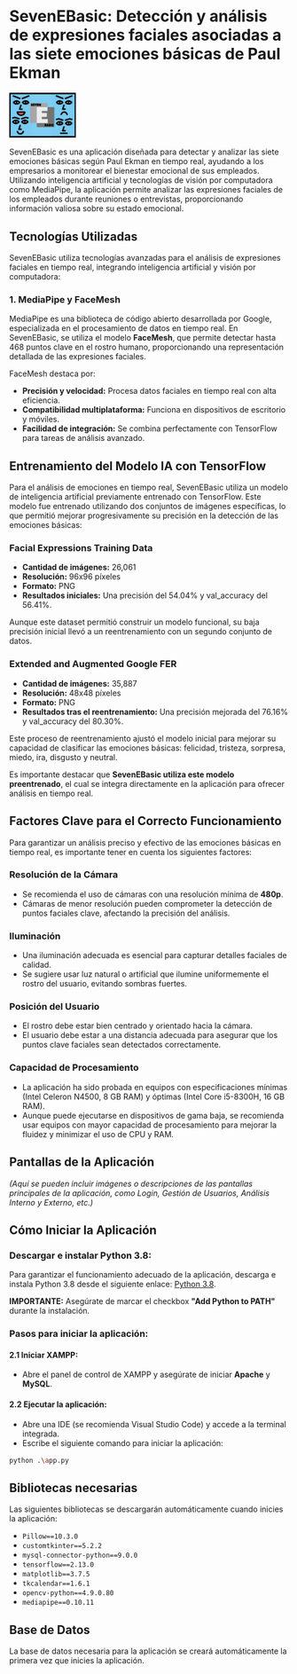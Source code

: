 # SevenEBasic: Detección y análisis de expresiones faciales asociadas a las siete emociones básicas de Paul Ekman <div align="center">
 <img src="Resources/7 E Basic.png" alt="SevenEBasic" width="120" style="margin: 0 auto;">
</div>

SevenEBasic es una aplicación diseñada para detectar y analizar las siete emociones básicas según Paul Ekman en tiempo real, ayudando a los empresarios a monitorear el bienestar emocional de sus empleados. Utilizando inteligencia artificial y tecnologías de visión por computadora como MediaPipe, la aplicación permite analizar las expresiones faciales de los empleados durante reuniones o entrevistas, proporcionando información valiosa sobre su estado emocional.

## Tecnologías Utilizadas

SevenEBasic utiliza tecnologías avanzadas para el análisis de expresiones faciales en tiempo real, integrando inteligencia artificial y visión por computadora:

### 1. MediaPipe y FaceMesh

MediaPipe es una biblioteca de código abierto desarrollada por Google, especializada en el procesamiento de datos en tiempo real. En SevenEBasic, se utiliza el modelo **FaceMesh**, que permite detectar hasta 468 puntos clave en el rostro humano, proporcionando una representación detallada de las expresiones faciales.

FaceMesh destaca por:

- **Precisión y velocidad:** Procesa datos faciales en tiempo real con alta eficiencia.
- **Compatibilidad multiplataforma:** Funciona en dispositivos de escritorio y móviles.
- **Facilidad de integración:** Se combina perfectamente con TensorFlow para tareas de análisis avanzado.

## Entrenamiento del Modelo IA con TensorFlow

Para el análisis de emociones en tiempo real, SevenEBasic utiliza un modelo de inteligencia artificial previamente entrenado con TensorFlow. Este modelo fue entrenado utilizando dos conjuntos de imágenes específicas, lo que permitió mejorar progresivamente su precisión en la detección de las emociones básicas:

### Facial Expressions Training Data

- **Cantidad de imágenes:** 26,061
- **Resolución:** 96x96 píxeles
- **Formato:** PNG
- **Resultados iniciales:** Una precisión del 54.04% y val_accuracy del 56.41%.

Aunque este dataset permitió construir un modelo funcional, su baja precisión inicial llevó a un reentrenamiento con un segundo conjunto de datos.

### Extended and Augmented Google FER

- **Cantidad de imágenes:** 35,887
- **Resolución:** 48x48 píxeles
- **Formato:** PNG
- **Resultados tras el reentrenamiento:** Una precisión mejorada del 76.16% y val_accuracy del 80.30%.

Este proceso de reentrenamiento ajustó el modelo inicial para mejorar su capacidad de clasificar las emociones básicas: felicidad, tristeza, sorpresa, miedo, ira, disgusto y neutral.

Es importante destacar que **SevenEBasic utiliza este modelo preentrenado**, el cual se integra directamente en la aplicación para ofrecer análisis en tiempo real.

## Factores Clave para el Correcto Funcionamiento

Para garantizar un análisis preciso y efectivo de las emociones básicas en tiempo real, es importante tener en cuenta los siguientes factores:

### Resolución de la Cámara

- Se recomienda el uso de cámaras con una resolución mínima de **480p**.
- Cámaras de menor resolución pueden comprometer la detección de puntos faciales clave, afectando la precisión del análisis.

### Iluminación

- Una iluminación adecuada es esencial para capturar detalles faciales de calidad.
- Se sugiere usar luz natural o artificial que ilumine uniformemente el rostro del usuario, evitando sombras fuertes.

### Posición del Usuario

- El rostro debe estar bien centrado y orientado hacia la cámara.
- El usuario debe estar a una distancia adecuada para asegurar que los puntos clave faciales sean detectados correctamente.

### Capacidad de Procesamiento

- La aplicación ha sido probada en equipos con especificaciones mínimas (Intel Celeron N4500, 8 GB RAM) y óptimas (Intel Core i5-8300H, 16 GB RAM).
- Aunque puede ejecutarse en dispositivos de gama baja, se recomienda usar equipos con mayor capacidad de procesamiento para mejorar la fluidez y minimizar el uso de CPU y RAM.

## Pantallas de la Aplicación

*(Aquí se pueden incluir imágenes o descripciones de las pantallas principales de la aplicación, como Login, Gestión de Usuarios, Análisis Interno y Externo, etc.)*

## Cómo Iniciar la Aplicación

### Descargar e instalar Python 3.8:

Para garantizar el funcionamiento adecuado de la aplicación, descarga e instala Python 3.8 desde el siguiente enlace: [Python 3.8](https://www.python.org/ftp/python/3.8.0/python-3.8.0-amd64.exe).

**IMPORTANTE:** Asegúrate de marcar el checkbox **"Add Python to PATH"** durante la instalación.

### Pasos para iniciar la aplicación:

#### 2.1 Iniciar XAMPP:

- Abre el panel de control de XAMPP y asegúrate de iniciar **Apache** y **MySQL**.

#### 2.2 Ejecutar la aplicación:

- Abre una IDE (se recomienda Visual Studio Code) y accede a la terminal integrada.
- Escribe el siguiente comando para iniciar la aplicación:

```bash
python .\app.py
```

## Bibliotecas necesarias

Las siguientes bibliotecas se descargarán automáticamente cuando inicies la aplicación:

- `Pillow==10.3.0`
- `customtkinter==5.2.2`
- `mysql-connector-python==9.0.0`
- `tensorflow==2.13.0`
- `matplotlib==3.7.5`
- `tkcalendar==1.6.1`
- `opencv-python==4.9.0.80`
- `mediapipe==0.10.11`

## Base de Datos

La base de datos necesaria para la aplicación se creará automáticamente la primera vez que inicies la aplicación.
